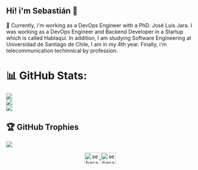 ## Hi! i'm Sebastián 👋
🔭 Currently, i'm working as a DevOps Engineer with a PhD. José Luis Jara. I was working as a DevOps Engineer and Backend Developer in a Startup which is called Hablaquí.
In addition, I am studying Software Engineering at Universidad de Santiago de Chile, I am in my 4th year. Finally, i'm telecommunication techinnical by profession.

# 📊 GitHub Stats:
![](https://github-readme-stats.vercel.app/api?username=sebacassone&theme=dark&hide_border=false&include_all_commits=false&count_private=false)<br/>
![](https://github-readme-streak-stats.herokuapp.com/?user=sebacassone&theme=dark&hide_border=false)<br/>
![](https://github-readme-stats.vercel.app/api/top-langs/?username=sebacassone&theme=dark&hide_border=false&include_all_commits=false&count_private=false&layout=compact)

## 🏆 GitHub Trophies
![](https://github-profile-trophy.vercel.app/?username=sebacassone&theme=onestar&no-frame=false&no-bg=false&margin-w=4)

  
<p align="center">
  <a href="https://linkedin.com/in/sebacassone" target="blank">
    <img align="center" src="https://raw.githubusercontent.com/rahuldkjain/github-profile-readme-generator/master/src/images/icons/Social/linked-in-alt.svg" alt="sebacassone" height="30" width="40" />
  </a>
  <a href="https://github.com/sebacassone" target="blank">
    <img align="center" src="https://raw.githubusercontent.com/rahuldkjain/github-profile-readme-generator/master/src/images/icons/Social/github.svg" alt="sebacassone" height="30" width="40" />
  </a>
</p>
